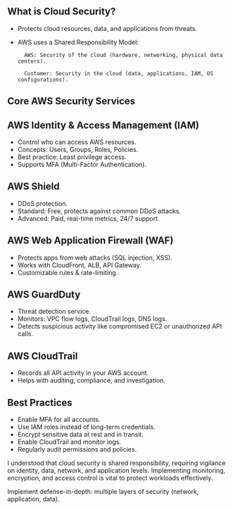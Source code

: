 ## What is Cloud Security?

- Protects cloud resources, data, and applications from threats.

- AWS uses a Shared Responsibility Model:

        AWS: Security of the cloud (hardware, networking, physical data centers).

        Customer: Security in the cloud (data, applications, IAM, OS configurations).

## Core AWS Security Services

## AWS Identity & Access Management (IAM)

- Control who can access AWS resources.
- Concepts: Users, Groups, Roles, Policies.
- Best practice: Least privilege access.
- Supports MFA (Multi-Factor Authentication).

## AWS Shield

- DDoS protection.
- Standard: Free, protects against common DDoS attacks.
- Advanced: Paid, real-time metrics, 24/7 support.

## AWS Web Application Firewall (WAF)

- Protects apps from web attacks (SQL injection, XSS).
- Works with CloudFront, ALB, API Gateway.
- Customizable rules & rate-limiting.

## AWS GuardDuty

- Threat detection service.
- Monitors: VPC flow logs, CloudTrail logs, DNS logs.
- Detects suspicious activity like compromised EC2 or unauthorized API calls.

## AWS CloudTrail

- Records all API activity in your AWS account.
- Helps with auditing, compliance, and investigation.

## Best Practices

- Enable MFA for all accounts.
- Use IAM roles instead of long-term credentials.
- Encrypt sensitive data at rest and in transit.
- Enable CloudTrail and monitor logs.
- Regularly audit permissions and policies.

I understood that cloud security is shared responsibility, requiring vigilance on identity, data, network, and application levels. Implementing monitoring, encryption, and access control is vital to protect workloads effectively.

Implement defense-in-depth: multiple layers of security (network, application, data).
